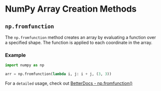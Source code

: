 # NumPy Array Creation Methods

## `np.fromfunction`

The `np.fromfunction` method creates an array by evaluating a function over a specified shape. The function is applied to each coordinate in the array.

### Example

```python
import numpy as np

arr = np.fromfunction(lambda i, j: i + j, (3, 3))
```

For a `detailed` usage, check out [BetterDocs - np.fromfunction()](https://betterdocs.tech/python/libs/numpy/stable/creation/fromfunction)